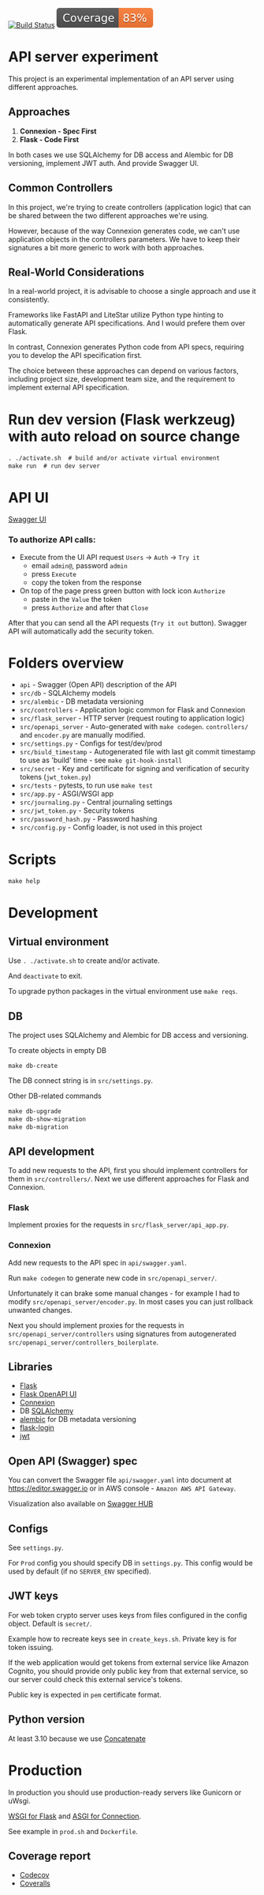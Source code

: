 [![Build Status](https://github.com/andgineer/api-db-prototype/workflows/ci/badge.svg)](https://github.com/andgineer/api-db-prototype/actions)
[![Coverage](https://raw.githubusercontent.com/andgineer/api-db-prototype/python-coverage-comment-action-data/badge.svg)](https://htmlpreview.github.io/?https://github.com/andgineer/api-db-prototype/blob/python-coverage-comment-action-data/htmlcov/index.html)
# API server experiment

This project is an experimental implementation of an API server using different approaches.

## Approaches

1. **Connexion - Spec First**
2. **Flask - Code First**

In both cases we use SQLAlchemy for DB access and Alembic for DB versioning, implement JWT auth.
And provide Swagger UI.

## Common Controllers

In this project, we're trying to create controllers (application logic)
that can be shared between the two different approaches we're using.

However, because of the way Connexion generates code, we can't use application objects in the
controllers parameters. We have to keep their signatures a bit more generic to work with both
approaches.

## Real-World Considerations

In a real-world project, it is advisable to choose a single approach and use it consistently.

Frameworks like FastAPI and LiteStar utilize Python type hinting to automatically generate
API specifications. And I would prefere them over Flask.

In contrast, Connexion generates Python code from API specs, requiring you to develop the API
specification first.

The choice between these approaches can depend on various factors, including project size, development team size,
and the requirement to implement external API specification.

# Run dev version (Flask werkzeug) with auto reload on source change

    . ./activate.sh  # build and/or activate virtual environment
    make run  # run dev server

# API UI
[Swagger UI](http://127.0.0.1:5000/ui)

### To authorize API calls:
- Execute from the UI API request `Users` -> `Auth` -> `Try it`
  - email `admin@`, password `admin`
  - press `Execute`
  - copy the token from the response
- On top of the page press green button with lock icon `Authorize`
  - paste in the `Value` the token
  - press `Authorize` and after that `Close`

After that you can send all the API requests (`Try it out` button).
Swagger API will automatically add the security token.

# Folders overview

* `api` - Swagger (Open API) description of the API
* `src/db` - SQLAlchemy models
* `src/alembic` - DB metadata versioning
* `src/controllers` - Application logic common for Flask and Connexion
* `src/flask_server` - HTTP server (request routing to application logic)
* `src/openapi_server` - Auto-generated with `make codegen`.
`controllers/` and `encoder.py` are manually modified.
* `src/settings.py` - Configs for test/dev/prod
* `src/biuld_timestamp` - Autogenerated file with last git commit timestamp to use as 'build' time - see `make git-hook-install`
* `src/secret` - Key and certificate for signing and verification of security tokens (`jwt_token.py`)
* `src/tests` - pytests, to run use `make test`
* `src/app.py` - ASGI/WSGI app
* `src/journaling.py` - Central journaling settings
* `src/jwt_token.py` - Security tokens
* `src/password_hash.py` - Password hashing
* `src/config.py` - Config loader, is not used in this project

# Scripts

    make help

# Development

## Virtual environment

Use `. ./activate.sh` to create and/or activate.

And `deactivate` to exit.

To upgrade python packages in the virtual environment use `make reqs`.

## DB

The project uses SQLAlchemy and Alembic for DB access and versioning.

To create objects in empty DB

    make db-create

The DB connect string is in `src/settings.py`.

Other DB-related commands

    make db-upgrade
    make db-show-migration
    make db-migration

## API development
To add new requests to the API, first you should implement controllers for them in `src/controllers/`.
Next we use different approaches for Flask and Connexion.

### Flask
Implement proxies for the requests in `src/flask_server/api_app.py`.

### Connexion
Add new requests to the API spec in `api/swagger.yaml`.

Run `make codegen` to generate new code in `src/openapi_server/`.

Unfortunately it can brake some manual changes - for example I had to
modify `src/openapi_server/encoder.py`. In most cases you can just rollback unwanted changes.

Next you should implement proxies for the requests in `src/openapi_server/controllers`
using signatures from autogenerated `src/openapi_server/controllers_boilerplate`.

## Libraries

* [Flask](https://flask.palletsprojects.com/en/3.0.x/)
* [Flask OpenAPI UI](https://github.com/sveint/flask-swagger-ui)
* [Connexion](https://connexion.readthedocs.io/en/latest/index.html)
* DB [SQLAlchemy](http://wiki.python.su/%D0%94%D0%BE%D0%BA%D1%83%D0%BC%D0%B5%D0%BD%D1%82%D0%B0%D1%86%D0%B8%D0%B8/SQLAlchemy)
* [alembic](https://pypi.org/project/alembic/) for DB metadata versioning
* [flask-login](https://flask-login.readthedocs.io/en/latest/)
* [jwt](https://realpython.com/token-based-authentication-with-flask/)


## Open API (Swagger) spec

You can convert the Swagger file `api/swagger.yaml` into document at
https://editor.swagger.io or in AWS console - `Amazon AWS API Gateway`.

Visualization also available on [Swagger HUB](https://app.swaggerhub.com/apis/andgineer/api-db-prototype/1.0-oas3)

## Configs

See `settings.py`.

For `Prod` config you should specify DB in `settings.py`.
This config would be used by default (if no `SERVER_ENV` specified).

## JWT keys

For web token crypto server uses keys from files configured in the config
object.
Default is `secret/`.

Example how to recreate keys see in `create_keys.sh`.
Private key is for token issuing.

If the web application would get tokens from external service
like Amazon Cognito, you should provide only public key from that
external service, so our server could check this external service's tokens.

Public key is expected in `pem` certificate format.

## Python version

At least 3.10 because we use [Concatenate](https://peps.python.org/pep-0612/)

# Production

In production you should use production-ready servers like
Gunicorn or uWsgi.

[WSGI for Flask](https://flask.palletsprojects.com/en/3.0.x/deploying/) and
[ASGI for Connection](https://connexion.readthedocs.io/en/latest/quickstart.html#running-your-application).

See example in `prod.sh` and `Dockerfile`.

## Coverage report
* [Codecov](https://app.codecov.io/gh/andgineer/api-db-prototype/tree/master/src)
* [Coveralls](https://coveralls.io/github/andgineer/api-db-prototype)
